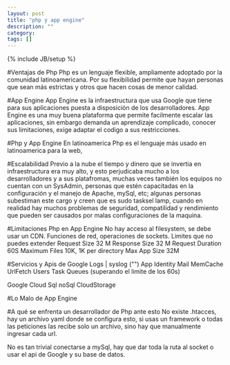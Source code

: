 ```yaml
---
layout: post
title: "php y app engine"
description: ""
category: 
tags: []
---
```

{% include JB/setup %}

#Ventajas de Php
Php es un lenguaje flexible, ampliamente adoptado por la comunidad latinoamericana. Por su flexibilidad permite que hayan personas que sean más estrictas y otros que hacen cosas de menor calidad.

#App Engine
App Engine es la infraestructura que usa Google que tiene para sus aplicaciones puesta a disposición de los desarrolladores. App Engine es una muy buena plataforma que permite facilmente escalar las aplicaciones, sin embargo demanda un aprendizaje complicado, conocer sus limitaciones, exige adaptar el codigo a sus restricciones. 

#Php y App Engine
En latinoamerica Php es el lenguaje más usado en latinoamerica para la web, 

#Escalabilidad
Previo a la nube el tiempo y dinero que se invertia en infraestructura era muy alto, y esto perjudicaba mucho a los desarrolladores y a sus platafromas, muchas veces también los equipos no cuentan con un SysAdmin, personas que estén capacitadas en la configuración y el manejo de Apache, mySql, etc; algunas personas subestiman este cargo y creen que es sudo tasksel lamp, cuando en realidad hay muchos problemas de seguridad, compatilidad y rendimiento que pueden ser causados por malas configuraciones de la maquina. 

#Limitaciones Php en App Engine
  No hay acceso al filesystem, se debe usar un CDN.
  Funciones de red, operaciones de sockets.
  Limites que no puedes extender
    Request Size            32 M
    Response Size         32 M
    Request Duration    60S
    Maximum Files       10K, 1K per directory
    Max App Size          32M

#Servicios y Apis de Google
  Logs | syslog ("")
  App Identity
  Mail
  MemCache
  UrlFetch
  Users
  Task Queues (superando el limite de los 60s)

  Google Cloud Sql
  noSql
  CloudStorage


#Lo Malo de App Engine



#A qué se enfrenta un desarrollador de Php ante esto
No existe .htacces, hay  un archivo yaml donde se configura esto, si usas un framework o todas las peticiones las recibe solo un archivo, sino hay que manualmente ingresar cada url. 

No es tan trivial conectarse a mySql, hay que dar toda la ruta al socket o usar el api de Google y su base de datos. 


